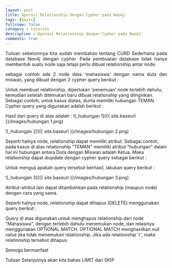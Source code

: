 ```yaml
---
layout: post
title: Operasi Relationship dengan Cypher pada Neo4j
tags: [basic]
fullview: false
category : tutorial
description : Operasi Relationship dengan Cypher pada Neo4j
comments: true
---
```

<div style="text-align: justify">
 Tulisan sebelumnya kita sudah membahas tentang CURD Sederhana pada database Neo4j dengan cypher. Pada pembuatan database tidak hanya membentuk suatu node saja tetapi perlu dibuat relationship antar node.
  
sebagai contoh ada 2 node data 'mahasiswa' dengan nama duta dan miswan, yang dibuat dengan 2 cypher query berikut :
  </div>
 <script src="https://gist.github.com/wanwanvm/103c60203d4267d1834d4fa826a1e83f.js"></script>
 Untuk membuat relationship, diperlukan 'penemuan' node terlebih dahulu, kemudian setelah ditemukan baru dibuat relationship yang diinginkan. Sebagai contoh, untuk kasus diatas, dunta memiliki hubungan TEMAN. Cypher query yang digunakan adalah berikut :

<script src="https://gist.github.com/wanwanvm/a8cf63e40a1415d298012445ba995789.js"></script>

Hasil dari query di atas adalah :
![_hubungan 1]({{ site.baseurl }}/images/hubungan 1.png)

![_hubungan 2]({{ site.baseurl }}/images/hubungan 2.png)


Seperti halnya node, relationship dapat memiliki atribut. Sebagai contoh, pada kasus di atas relationship "TEMAN" memiliki atribut "hubungan" dalam hal ini hubungan antara Duta dengan Miswan adalah Ketua. Maka relationship dapat diupdate dengan cypher query sebagai berikut :

<script src="https://gist.github.com/wanwanvm/1042c2da777b77bbae54a74658855362.js"></script>

Untuk menguji apakah query tersebut berhasil, lakukan query berikut :

<script src="https://gist.github.com/wanwanvm/803c136b856dfcc8fca80d63f695d63c.js"></script>

![_hubungan 3]({{ site.baseurl }}/images/hubungan 3.png)

Atribut-atribut lain dapat ditambahkan pada relationship (maupun node) dengan cara yang sama.

Seperti halnya node, relationship dapat dihapus (DELETE) menggunakan query berikut :

<script src="https://gist.github.com/wanwanvm/95927b5559ee2f20e1e993f88e4c7093.js"></script>

Query di atas digunakan untuk menghapus relationship dari node "Mahasiswa", dengan terlebih dahulu menemukan node, dan relasinya menggunakan OPTIONAL MATCH. OPTIONAL MATCH menghasilkan null value jika tidak menemukan relationship. Jika ada relationship 'r', maka relationship tersebut dihapus.

Semoga bermanfaat

Tulisan Selanjutnya akan kita bahas LIMIT dan SKIP 
